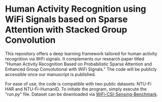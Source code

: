 #  Human Activity Recognition using WiFi Signals based on Sparse Attention with Stacked Group Convolution
This repository offers a deep learning framework tailored for human activity recognition via WiFi signals. It complements our research paper titled "Human Activity Recognition Based on Probabilistic Sparse Attention and Enhanced Group Convolutional with WiFi Signals." The code will be publicly accessible once our manuscript is published.

For ease of use, the code is compatible with two public datasets: NTU-Fi HAR and NTU-Fi-HumanID. To initiate the program, simply execute the "run.py" file. Dataset can be downloaded via [WiFi-CSI-Sensing-Benchmark](https://github.com/xyanchen/WiFi-CSI-Sensing-Benchmark).
